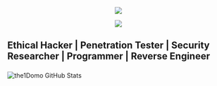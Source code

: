 <p align="center">
     <img src="https://i.imgur.com/1SZrYQw.jpeg">
</p>
<p align="center">
  <img src="https://profile-counter.glitch.me/g91/count.svg">
</p>

## Ethical Hacker | Penetration Tester | Security Researcher | Programmer | Reverse Engineer





###
![the1Domo GitHub Stats](https://github-readme-stats.vercel.app/api?username=g91&show_icons=true&theme=radical)
